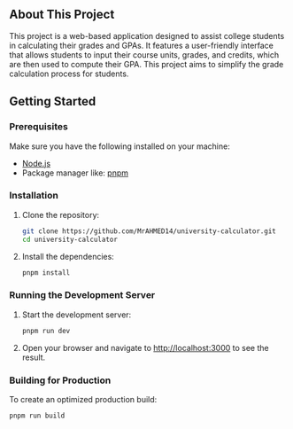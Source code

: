 ## About This Project

This project is a web-based application designed to assist college students in calculating their grades and GPAs. It features a user-friendly interface that allows students to input their course units, grades, and credits, which are then used to compute their GPA. This project aims to simplify the grade calculation process for students.

## Getting Started

### Prerequisites

Make sure you have the following installed on your machine:

- [Node.js](https://nodejs.org/)
- Package manager like: [pnpm](https://pnpm.io/)

### Installation

1. Clone the repository:

   ```bash
   git clone https://github.com/MrAHMED14/university-calculator.git
   cd university-calculator
   ```

2. Install the dependencies:

   ```bash
   pnpm install
   ```

### Running the Development Server

1. Start the development server:

   ```bash
   pnpm run dev
   ```

2. Open your browser and navigate to [http://localhost:3000](http://localhost:3000) to see the result.

### Building for Production

To create an optimized production build:

```bash
pnpm run build
```
